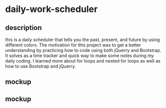 # daily-work-scheduler

## description
this is a daily scheduler that tells you the past, present, and future by using different colors. The motivation for this project was to get a better understanding by practicing how to code using both jQuerry and Bootstrap. It solves as a time tracker and quick way to make some notes during my daily coding. I learned more about for loops and nested for loops as well as how to use Bootstrap and jQuerry. 

## mockup 

## mockup
